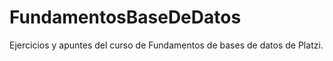 # FundamentosBaseDeDatos
Ejercicios y apuntes del curso de Fundamentos de bases de datos de Platzi.
